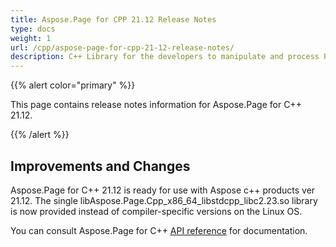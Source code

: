 ```yaml
---
title: Aspose.Page for CPP 21.12 Release Notes
type: docs
weight: 1
url: /cpp/aspose-page-for-cpp-21-12-release-notes/
description: C++ Library for the developers to manipulate and process PS, EPS, and XPS files. Release Notes of Aspose.Page API solution for C++ | Release 2021.12
---
```


{{% alert color="primary" %}}

This page contains release notes information for Aspose.Page for C++ 21.12.

{{% /alert %}}
## **Improvements and Changes**

Aspose.Page for C++ 21.12 is ready for use with Aspose c++ products ver 21.12. The single libAspose.Page.Cpp_x86_64_libstdcpp_libc2.23.so library is now provided instead of compiler-specific versions on the Linux OS.

You can consult Aspose.Page for C++ [API reference](https://reference.aspose.com/page/cpp/) for documentation.
